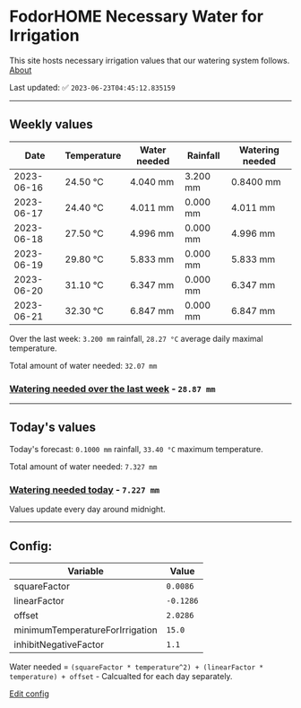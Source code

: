# FodorHOME Necessary Water for Irrigation

This site hosts necessary irrigation values that our watering system follows. [About](https://github.com/redyau/irrigation)

Last updated: ✅ `2023-06-23T04:45:12.835159`

---

## Weekly values

| Date | Temperature | Water needed | Rainfall | Watering needed |
|-----|-----|-----|-----|-----|
| 2023-06-16 | 24.50 °C | 4.040 mm | 3.200 mm | 0.8400 mm |
| 2023-06-17 | 24.40 °C | 4.011 mm | 0.000 mm | 4.011 mm |
| 2023-06-18 | 27.50 °C | 4.996 mm | 0.000 mm | 4.996 mm |
| 2023-06-19 | 29.80 °C | 5.833 mm | 0.000 mm | 5.833 mm |
| 2023-06-20 | 31.10 °C | 6.347 mm | 0.000 mm | 6.347 mm |
| 2023-06-21 | 32.30 °C | 6.847 mm | 0.000 mm | 6.847 mm |


Over the last week: `3.200 mm` rainfall, `28.27 °C` average daily maximal temperature.

Total amount of water needed: `32.07 mm`

### [Watering needed over the last week](lastweek.txt) - `28.87 mm`

---

## Today's values

Today's forecast: `0.1000 mm` rainfall, `33.40 °C` maximum temperature.

Total amount of water needed: `7.327 mm`

### [Watering needed today](today.txt) - `7.227 mm`

Values update every day around midnight.

---

## Config:

| Variable | Value |
|-----|-----|
| squareFactor | `0.0086` |
| linearFactor | `-0.1286` |
| offset | `2.0286` |
| minimumTemperatureForIrrigation | `15.0` |
| inhibitNegativeFactor | `1.1` |

Water needed = `(squareFactor * temperature^2) + (linearFactor * temperature) + offset` - Calcualted for each day separately.

[Edit config](https://github.com/RedyAu/irrigation/edit/main/config.json)
